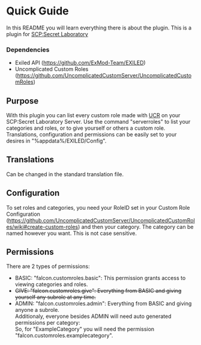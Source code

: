 # Quick Guide
In this README you will learn everything there is about the plugin. This is a plugin for [SCP:Secret Laboratory](https://store.steampowered.com/app/700330/SCP_Secret_Laboratory)
### Dependencies
- Exiled API (https://github.com/ExMod-Team/EXILED)
- Uncomplicated Custom Roles (https://github.com/UncomplicatedCustomServer/UncomplicatedCustomRoles)
## Purpose
With this plugin you can list every custom role made with [UCR](https://github.com/UncomplicatedCustomServer/UncomplicatedCustomRoles) on your SCP:Secret Laboratory Server.
Use the command "serverroles" to list your categories and roles, or to give yourself or others a custom role.
Translations, configuration and permissions can be easily set to your desires in "%appdata%/EXILED/Config".
## Translations
Can be changed in the standard translation file.
## Configuration
To set roles and categories, you need your RoleID set in your Custom Role Configuration (https://github.com/UncomplicatedCustomServer/UncomplicatedCustomRoles/wiki#create-custom-roles) and then your category.
The category can be named however you want. This is not case sensitive.
## Permissions
There are 2 types of permissions:
- BASIC: "falcon.customroles.basic": This permission grants access to viewing categories and roles.
- ~~GIVE: "falcon.customroles.give": Everything from BASIC and giving yourself any subrole at any time.~~
- ADMIN: "falcon.customroles.admin": Everything from BASIC and giving anyone a subrole.  
Additionaly, everyone besides ADMIN will need auto generated permissions per category:  
So, for "ExampleCategory" you will need the permission "falcon.customroles.examplecategory".

